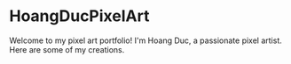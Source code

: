 # HoangDucPixelArt
Welcome to my pixel art portfolio! I'm Hoang Duc, a passionate pixel artist. Here are some of my creations.
